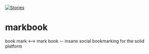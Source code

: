 [![Stories](https://badge.waffle.io/mark-book/markbook.png)](https://waffle.io/mark-book/markbook)

# markbook
book mark &lt;-->  mark book -- insane social bookmarking for the solid platform

